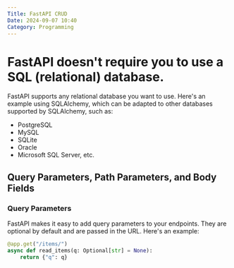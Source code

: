 ```yaml
---
Title: FastAPI CRUD
Date: 2024-09-07 10:40
Category: Programming
---
```


# FastAPI doesn't require you to use a SQL (relational) database.

FastAPI supports any relational database you want to use. Here's an example using SQLAlchemy, which can be adapted to other databases supported by SQLAlchemy, such as:

- PostgreSQL
- MySQL
- SQLite
- Oracle
- Microsoft SQL Server, etc.

## Query Parameters, Path Parameters, and Body Fields

### Query Parameters
FastAPI makes it easy to add query parameters to your endpoints. They are optional by default and are passed in the URL. Here's an example:

```python
@app.get("/items/")
async def read_items(q: Optional[str] = None):
    return {"q": q}
